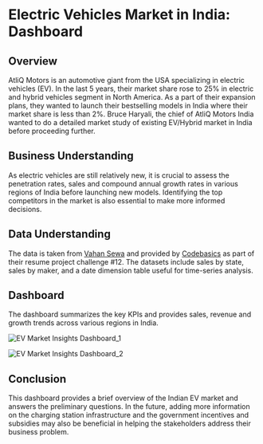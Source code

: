 # **Electric Vehicles Market in India: Dashboard**

## **Overview**
AtliQ Motors is an automotive giant from the USA specializing in electric vehicles (EV). In the last 5 years, their market share rose to 25% in electric and hybrid vehicles segment in North America. As a part of their expansion plans, they wanted to launch their bestselling models in India where their market share is less than 2%. Bruce Haryali, the chief of AtliQ Motors India wanted to do a detailed market study of existing EV/Hybrid market in India before proceeding further.

## **Business Understanding**
As electric vehicles are still relatively new, it is crucial to assess the penetration rates, sales and compound annual growth rates in various regions of India before launching new models. Identifying the top competitors in the market is also essential to make more informed decisions.

## **Data Understanding**
The data is taken from [Vahan Sewa](https://vahan.parivahan.gov.in/vahan4dashboard/vahan/view/reportview.xhtml) and provided by [Codebasics](https://codebasics.io/challenge/codebasics-resume-project-challenge) as part of their resume project challenge #12. The datasets include sales by state, sales by maker, and a date dimension table useful for time-series analysis.

## **Dashboard**
The dashboard summarizes the key KPIs and provides sales, revenue and growth trends across various regions in India. 

![EV Market Insights Dashboard_1](https://github.com/user-attachments/assets/68ba2454-80b2-4487-ab82-a92eaccd5adc)

![EV Market Insights Dashboard_2](https://github.com/user-attachments/assets/359d9fba-b7e4-4c5b-9d0c-8781c69fa61c)

## **Conclusion**
This dashboard provides a brief overview of the Indian EV market and answers the preliminary questions. In the future, adding more information on the charging station infrastructure and the government incentives and subsidies may also be beneficial in helping the stakeholders address their business problem.
